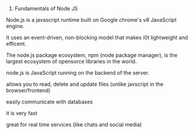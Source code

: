 1. Fundamentals of Node JS

Node.js is a javascript runtime built on Google chrome's v8 JavaScript engine.

It uses an event-driven, non-blocking model that makes i0t lightweight and efficent. 

The node.js package ecosystem, npm (node package manager), is the largest ecosystem of opensorce libraries in the world.

node.js is JavaScript running on the backend of the server.

allows you to read, delete and update files (unlike javscript in the browser/frontend)

easily communicate with databases

it is very fast

great for real time services (like chats and social media)